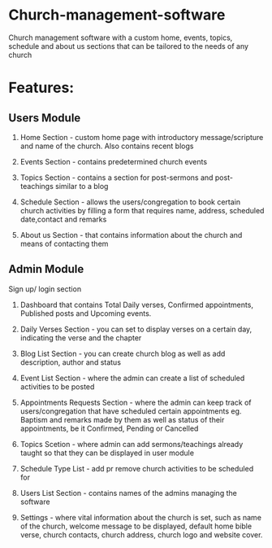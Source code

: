 # Church-management-software
Church management software with a custom home, events, topics, schedule and about us sections that can be tailored to the needs of any church

# Features:
## Users Module

1. Home Section - custom home page with introductory message/scripture and name of the church. Also contains recent blogs

2. Events Section - contains predetermined church events 

3. Topics Section - contains a section for post-sermons and post-teachings similar to a blog
 
4. Schedule Section - allows the users/congregation to book certain church activities by filling a form that requires name, address, scheduled date,contact and remarks

5. About us Section - that contains information about the church and means of contacting them

## Admin Module

Sign up/ login section
1. Dashboard that contains Total Daily verses, Confirmed appointments, Published posts and Upcoming events.

2. Daily Verses Section - you can set to display verses on a certain day, indicating the verse and the chapter
 
3. Blog List Section - you can create church blog as well as add description, author and status

4. Event List Section - where the admin can create a list of scheduled activities to be posted

5. Appointments Requests Section - where the admin can keep track of users/congregation that have scheduled certain appointments eg. Baptism and remarks made by them as well as status of their appointments, be it Confirmed, Pending or Cancelled

6. Topics Scetion - where admin can add sermons/teachings already taught so that they can be displayed in user module

7. Schedule Type List - add pr remove church activities to be scheduled for

8. Users List Section - contains names of the admins managing the software

9. Settings - where vital information about the church is set, such as name of the church, welcome message to be displayed, default home bible verse, church contacts, church address, church logo and website cover.
